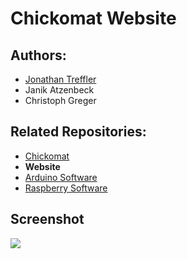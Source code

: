 # Chickomat Website

## Authors:
- [Jonathan Treffler](https://github.com/TessyPowder)
- Janik Atzenbeck
- Christoph Greger

## Related Repositories:
- [Chickomat](https://github.com/chickomat/Chickomat)
- __Website__
- [Arduino Software](https://github.com/chickomat/arduino-control-software)
- [Raspberry Software](https://github.com/chickomat/raspberry-control-software)

## Screenshot

<img src="https://raw.githubusercontent.com/chickomat/chickomat.github.io/dev/img/screenshot.png">
